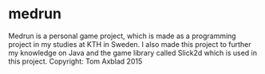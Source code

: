 # medrun

Medrun is a personal game project, which is made as a programming project in my studies at KTH in Sweden.
I also made this project to further my knowledge on Java and the game library called Slick2d which is used in this project.
Copyright: Tom Axblad 2015
